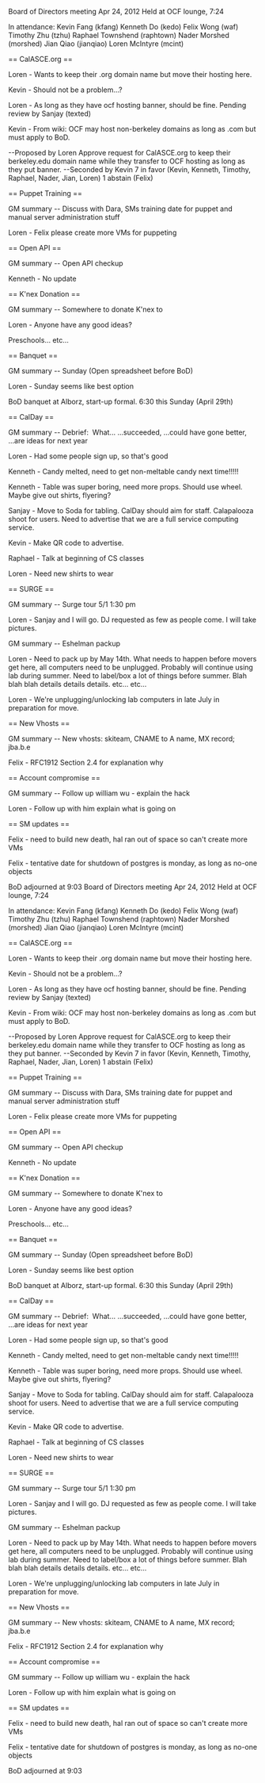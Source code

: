 Board of Directors meeting Apr 24, 2012
Held at OCF lounge, 7:24

In attendance:
Kevin Fang (kfang)
Kenneth Do (kedo)
Felix Wong (waf)
Timothy Zhu (tzhu)
Raphael Townshend (raphtown)
Nader Morshed (morshed)
Jian Qiao (jianqiao)
Loren McIntyre (mcint)

== CalASCE.org ==

Loren - Wants to keep their .org domain name but move their hosting here.

Kevin - Should not be a problem…?

Loren - As long as they have ocf hosting banner, should be fine.  Pending review by Sanjay (texted)

Kevin - From wiki: OCF may host non-berkeley domains as long as .com but must apply to BoD.

--Proposed by Loren
Approve request for CalASCE.org to keep their berkeley.edu domain name while they transfer to OCF hosting as long as they put banner.
--Seconded by Kevin
7 in favor (Kevin, Kenneth, Timothy, Raphael, Nader, Jian, Loren)
1 abstain (Felix)

== Puppet Training ==

GM summary --  Discuss with Dara, SMs training date for puppet and manual server administration stuff

Loren - Felix please create more VMs for puppeting

== Open API ==

GM summary -- Open API checkup

Kenneth - No update

== K'nex Donation ==

GM summary -- Somewhere to donate K'nex to

Loren - Anyone have any good ideas?

Preschools… etc… 

== Banquet ==

GM summary -- Sunday (Open spreadsheet before BoD)

Loren - Sunday seems like best option

BoD banquet at Alborz, start-up formal.  6:30 this Sunday (April 29th)

== CalDay == 

GM summary -- Debrief:  What... ...succeeded, ...could have gone better, ...are ideas for next year

Loren - Had some people sign up, so that's good

Kenneth - Candy melted, need to get non-meltable candy next time!!!!!

Kenneth - Table was super boring, need more props.  Should use wheel.  Maybe give out shirts, flyering?

Sanjay - Move to Soda for tabling.  CalDay should aim for staff.  Calapalooza shoot for users.  Need to advertise that we are a full service computing service.

Kevin - Make QR code to advertise.

Raphael - Talk at beginning of CS classes

Loren - Need new shirts to wear

== SURGE ==

GM summary -- Surge tour 5/1 1:30 pm

Loren - Sanjay and I will go.  DJ requested as few as people come.  I will take pictures.

GM summary -- Eshelman packup

Loren - Need to pack up by May 14th.  What needs to happen before movers get here, all computers need to be unplugged.  Probably will continue using lab during summer.  Need to label/box a lot of things before summer.  Blah blah blah details details details. etc… etc… 

Loren - We're unplugging/unlocking lab computers in late July in preparation for move.

== New Vhosts ==

GM summary -- New vhosts: skiteam, CNAME to A name, MX record; jba.b.e

Felix - RFC1912 Section 2.4 for explanation why

== Account compromise ==

GM summary -- Follow up william wu - explain the hack

Loren - Follow up with him explain what is going on

== SM updates ==

Felix - need to build new death, hal ran out of space so can't create more VMs

Felix - tentative date for shutdown of postgres is monday, as long as no-one objects

BoD adjourned at 9:03
Board of Directors meeting Apr 24, 2012
Held at OCF lounge, 7:24

In attendance:
Kevin Fang (kfang)
Kenneth Do (kedo)
Felix Wong (waf)
Timothy Zhu (tzhu)
Raphael Townshend (raphtown)
Nader Morshed (morshed)
Jian Qiao (jianqiao)
Loren McIntyre (mcint)

== CalASCE.org ==

Loren - Wants to keep their .org domain name but move their hosting here.

Kevin - Should not be a problem…?

Loren - As long as they have ocf hosting banner, should be fine.  Pending review by Sanjay (texted)

Kevin - From wiki: OCF may host non-berkeley domains as long as .com but must apply to BoD.

--Proposed by Loren
Approve request for CalASCE.org to keep their berkeley.edu domain name while they transfer to OCF hosting as long as they put banner.
--Seconded by Kevin
7 in favor (Kevin, Kenneth, Timothy, Raphael, Nader, Jian, Loren)
1 abstain (Felix)

== Puppet Training ==

GM summary --  Discuss with Dara, SMs training date for puppet and manual server administration stuff

Loren - Felix please create more VMs for puppeting

== Open API ==

GM summary -- Open API checkup

Kenneth - No update

== K'nex Donation ==

GM summary -- Somewhere to donate K'nex to

Loren - Anyone have any good ideas?

Preschools… etc… 

== Banquet ==

GM summary -- Sunday (Open spreadsheet before BoD)

Loren - Sunday seems like best option

BoD banquet at Alborz, start-up formal.  6:30 this Sunday (April 29th)

== CalDay == 

GM summary -- Debrief:  What... ...succeeded, ...could have gone better, ...are ideas for next year

Loren - Had some people sign up, so that's good

Kenneth - Candy melted, need to get non-meltable candy next time!!!!!

Kenneth - Table was super boring, need more props.  Should use wheel.  Maybe give out shirts, flyering?

Sanjay - Move to Soda for tabling.  CalDay should aim for staff.  Calapalooza shoot for users.  Need to advertise that we are a full service computing service.

Kevin - Make QR code to advertise.

Raphael - Talk at beginning of CS classes

Loren - Need new shirts to wear

== SURGE ==

GM summary -- Surge tour 5/1 1:30 pm

Loren - Sanjay and I will go.  DJ requested as few as people come.  I will take pictures.

GM summary -- Eshelman packup

Loren - Need to pack up by May 14th.  What needs to happen before movers get here, all computers need to be unplugged.  Probably will continue using lab during summer.  Need to label/box a lot of things before summer.  Blah blah blah details details details. etc… etc… 

Loren - We're unplugging/unlocking lab computers in late July in preparation for move.

== New Vhosts ==

GM summary -- New vhosts: skiteam, CNAME to A name, MX record; jba.b.e

Felix - RFC1912 Section 2.4 for explanation why

== Account compromise ==

GM summary -- Follow up william wu - explain the hack

Loren - Follow up with him explain what is going on

== SM updates ==

Felix - need to build new death, hal ran out of space so can't create more VMs

Felix - tentative date for shutdown of postgres is monday, as long as no-one objects

BoD adjourned at 9:03
